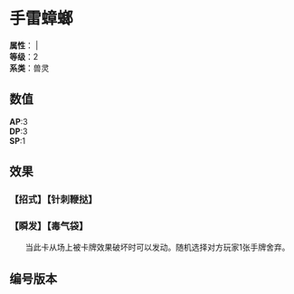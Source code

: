 <script setup>
let list = [
    { number: "SP02-008", url: "/packs/SP02" }
]
</script>

# 手雷蟑螂

**属性**：<CardAttribute text="暗"/> | <CardAttribute text="木"/><br/>
**等级**：2<br/>
**系类**：兽灵

## 数值

**AP**:3<br/>
**DP**:3<br/>
**SP**:1

## 效果

### 【招式】【针刺鞭挞】

### 【瞬发】【毒气袋】

&emsp;&emsp;当此卡从场上被卡牌效果破坏时可以发动。随机选择对方玩家1张手牌舍弃。

## 编号版本

<CardNumberBox :list="list"/>